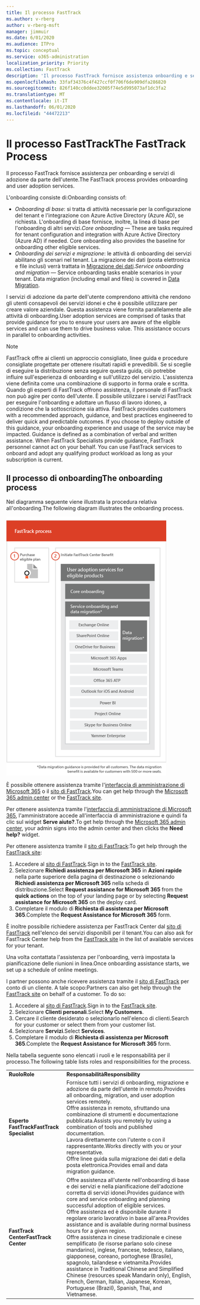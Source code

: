 ```yaml
---
title: Il processo FastTrack
ms.author: v-rberg
author: v-rberg-msft
manager: jimmuir
ms.date: 6/01/2020
ms.audience: ITPro
ms.topic: conceptual
ms.service: o365-administration
localization_priority: Priority
ms.collection: FastTrack
description: 'Il processo FastTrack fornisce assistenza onboarding e servizi di adozione da parte dell’utente. '
ms.openlocfilehash: 33faf34376c4f427ccf0f706f6de909dfa286820
ms.sourcegitcommit: 826f140cc0ddee32005f74e5d995073af1dc3fa2
ms.translationtype: MT
ms.contentlocale: it-IT
ms.lasthandoff: 06/01/2020
ms.locfileid: "44472213"
---
```

# <a name="the-fasttrack-process"></a><span data-ttu-id="ea5aa-103">Il processo FastTrack</span><span class="sxs-lookup"><span data-stu-id="ea5aa-103">The FastTrack Process</span></span>

<span data-ttu-id="ea5aa-104">Il processo FastTrack fornisce assistenza per onboarding e servizi di adozione da parte dell'utente.</span><span class="sxs-lookup"><span data-stu-id="ea5aa-104">The FastTrack process provides onboarding and user adoption services.</span></span> 
  
<span data-ttu-id="ea5aa-105">L'onboarding consiste di:</span><span class="sxs-lookup"><span data-stu-id="ea5aa-105">Onboarding consists of:</span></span>
  
- <span data-ttu-id="ea5aa-p101">*Onboarding di base*: si tratta di attività necessarie per la configurazione del tenant e l'integrazione con Azure Active Directory (Azure AD), se richiesta. L'onboarding di base fornisce, inoltre, la linea di base per l'onboarding di altri servizi.</span><span class="sxs-lookup"><span data-stu-id="ea5aa-p101">*Core onboarding* — These are tasks required for tenant configuration and integration with Azure Active Directory (Azure AD) if needed. Core onboarding also provides the baseline for onboarding other eligible services.</span></span> 
- <span data-ttu-id="ea5aa-p102">*Onboarding dei servizi e migrazione*: le attività di onboarding dei servizi abilitano gli scenari nel tenant. La migrazione dei dati (posta elettronica e file inclusi) verrà trattata in [Migrazione dei dati](O365-data-migration.md).</span><span class="sxs-lookup"><span data-stu-id="ea5aa-p102">*Service onboarding and migration* — Service onboarding tasks enable scenarios in your tenant. Data migration (including email and files) is covered in [Data Migration](O365-data-migration.md).</span></span> 
    
<span data-ttu-id="ea5aa-p103">I servizi di adozione da parte dell'utente comprendono attività che rendono gli utenti consapevoli dei servizi idonei e che è possibile utilizzare per creare valore aziendale. Questa assistenza viene fornita parallelamente alle attività di onboarding.</span><span class="sxs-lookup"><span data-stu-id="ea5aa-p103">User adoption services are comprised of tasks that provide guidance for you to ensure your users are aware of the eligible services and can use them to drive business value. This assistance occurs in parallel to onboarding activities.</span></span>
  
> [!NOTE]
> <span data-ttu-id="ea5aa-p104">FastTrack offre ai clienti un approccio consigliato, linee guida e procedure consigliate progettate per ottenere risultati rapidi e prevedibili. Se si sceglie di eseguire la distribuzione senza seguire questa guida, ciò potrebbe influire sull'esperienza di onboarding e sull'utilizzo del servizio. L'assistenza viene definita come una combinazione di supporto in forma orale e scritta. Quando gli esperti di FastTrack offrono assistenza, il personale di FastTrack non può agire per conto dell'utente. È possibile utilizzare i servizi FastTrack per eseguire l'onboarding e adottare un flusso di lavoro idoneo, a condizione che la sottoscrizione sia attiva. </span><span class="sxs-lookup"><span data-stu-id="ea5aa-p104">FastTrack provides customers with a recommended approach, guidance, and best practices engineered to deliver quick and predictable outcomes. If you choose to deploy outside of this guidance, your onboarding experience and usage of the service may be impacted. Guidance is defined as a combination of verbal and written assistance. When FastTrack Specialists provide guidance, FastTrack personnel cannot act on your behalf. You can use FastTrack services to onboard and adopt any qualifying product workload as long as your subscription is current.</span></span> 
  
## <a name="the-onboarding-process"></a><span data-ttu-id="ea5aa-117">Il processo di onboarding</span><span class="sxs-lookup"><span data-stu-id="ea5aa-117">The onboarding process</span></span>

<span data-ttu-id="ea5aa-118">Nel diagramma seguente viene illustrata la procedura relativa all'onboarding.</span><span class="sxs-lookup"><span data-stu-id="ea5aa-118">The following diagram illustrates the onboarding process.</span></span>
  
![Sequenza temporale per l'uso del vantaggio dell'onboarding](media/o365-onboarding-timeline-m365-apps.png)
  
<span data-ttu-id="ea5aa-120">È possibile ottenere assistenza tramite l'[interfaccia di amministrazione di Microsoft 365](https://go.microsoft.com/fwlink/?linkid=2032704) o il [sito di FastTrack](https://go.microsoft.com/fwlink/?linkid=780698).</span><span class="sxs-lookup"><span data-stu-id="ea5aa-120">You can get help through the [Microsoft 365 admin center](https://go.microsoft.com/fwlink/?linkid=2032704) or the [FastTrack site](https://go.microsoft.com/fwlink/?linkid=780698).</span></span> 

<span data-ttu-id="ea5aa-121">Per ottenere assistenza tramite l'[interfaccia di amministrazione di Microsoft 365](https://go.microsoft.com/fwlink/?linkid=2032704), l'amministratore accede all'interfaccia di amministrazione e quindi fa clic sul widget **Serve aiuto?**.</span><span class="sxs-lookup"><span data-stu-id="ea5aa-121">To get help through the [Microsoft 365 admin center](https://go.microsoft.com/fwlink/?linkid=2032704), your admin signs into the admin center and then clicks the **Need help?** widget.</span></span> 

<span data-ttu-id="ea5aa-122">Per ottenere assistenza tramite il [sito di FastTrack](https://go.microsoft.com/fwlink/?linkid=780698):</span><span class="sxs-lookup"><span data-stu-id="ea5aa-122">To get help through the [FastTrack site](https://go.microsoft.com/fwlink/?linkid=780698):</span></span> 
1.    <span data-ttu-id="ea5aa-123">Accedere al [sito di FastTrack](https://go.microsoft.com/fwlink/?linkid=780698).</span><span class="sxs-lookup"><span data-stu-id="ea5aa-123">Sign in to the [FastTrack site](https://go.microsoft.com/fwlink/?linkid=780698).</span></span> 
2.    <span data-ttu-id="ea5aa-124">Selezionare **Richiedi assistenza per Microsoft 365** in **Azioni rapide** nella parte superiore della pagina di destinazione o selezionando **Richiedi assistenza per Microsoft 365** nella scheda di distribuzione.</span><span class="sxs-lookup"><span data-stu-id="ea5aa-124">Select **Request assistance for Microsoft 365** from the **quick actions** on the top of your landing page or by selecting **Request assistance for Microsoft 365** on the deploy card.</span></span>
3.    <span data-ttu-id="ea5aa-125">Completare il modulo di **Richiesta di assistenza per Microsoft 365**.</span><span class="sxs-lookup"><span data-stu-id="ea5aa-125">Complete the **Request Assistance for Microsoft 365** form.</span></span> 
  
 <span data-ttu-id="ea5aa-126">È inoltre possibile richiedere assistenza per FastTrack Center dal [sito di FastTrack](https://go.microsoft.com/fwlink/?linkid=780698) nell'elenco dei servizi disponibili per il tenant.</span><span class="sxs-lookup"><span data-stu-id="ea5aa-126">You can also ask for FastTrack Center help from the [FastTrack site](https://go.microsoft.com/fwlink/?linkid=780698) in the list of available services for your tenant.</span></span> 
    
 <span data-ttu-id="ea5aa-127">Una volta contattata l'assistenza per l'onboarding, verrà impostata la pianificazione delle riunioni in linea.</span><span class="sxs-lookup"><span data-stu-id="ea5aa-127">Once onboarding assistance starts, we set up a schedule of online meetings.</span></span>
    
<span data-ttu-id="ea5aa-p105">I partner possono anche ricevere assistenza tramite il [sito di FastTrack](https://go.microsoft.com/fwlink/?linkid=780698) per conto di un cliente. A tale scopo:</span><span class="sxs-lookup"><span data-stu-id="ea5aa-p105">Partners can also get help through the [FastTrack site](https://go.microsoft.com/fwlink/?linkid=780698) on behalf of a customer. To do so:</span></span>
1.    <span data-ttu-id="ea5aa-130">Accedere al [sito di FastTrack](https://go.microsoft.com/fwlink/?linkid=780698).</span><span class="sxs-lookup"><span data-stu-id="ea5aa-130">Sign in to the [FastTrack site](https://go.microsoft.com/fwlink/?linkid=780698).</span></span> 
2.    <span data-ttu-id="ea5aa-131">Selezionare **Clienti personali**.</span><span class="sxs-lookup"><span data-stu-id="ea5aa-131">Select **My Customers**.</span></span>
3.    <span data-ttu-id="ea5aa-132">Cercare il cliente desiderato o selezionarlo nell'elenco di clienti.</span><span class="sxs-lookup"><span data-stu-id="ea5aa-132">Search for your customer or select them from your customer list.</span></span>
4.    <span data-ttu-id="ea5aa-133">Selezionare **Servizi**.</span><span class="sxs-lookup"><span data-stu-id="ea5aa-133">Select **Services**.</span></span>
5.    <span data-ttu-id="ea5aa-134">Completare il modulo di **Richiesta di assistenza per Microsoft 365**.</span><span class="sxs-lookup"><span data-stu-id="ea5aa-134">Complete the **Request Assistance for Microsoft 365** form.</span></span> 

<span data-ttu-id="ea5aa-135">Nella tabella seguente sono elencati i ruoli e le responsabilità per il processo.</span><span class="sxs-lookup"><span data-stu-id="ea5aa-135">The following table lists roles and responsibilities for the process.</span></span>
    
|||
|:-----|:-----|
|<span data-ttu-id="ea5aa-136">**Ruolo**</span><span class="sxs-lookup"><span data-stu-id="ea5aa-136">**Role**</span></span> <br/> |<span data-ttu-id="ea5aa-137">**Responsabilità**</span><span class="sxs-lookup"><span data-stu-id="ea5aa-137">**Responsibility**</span></span> <br/> |
|<span data-ttu-id="ea5aa-138">**Esperto FastTrack**</span><span class="sxs-lookup"><span data-stu-id="ea5aa-138">**FastTrack Specialist**</span></span> <br/> |<span data-ttu-id="ea5aa-139">Fornisce tutti i servizi di onboarding, migrazione e adozione da parte dell'utente in remoto.</span><span class="sxs-lookup"><span data-stu-id="ea5aa-139">Provides all onboarding, migration, and user adoption services remotely.</span></span>  <br/> <span data-ttu-id="ea5aa-140">Offre assistenza in remoto, sfruttando una combinazione di strumenti e documentazione pubblicata.</span><span class="sxs-lookup"><span data-stu-id="ea5aa-140">Assists you remotely by using a combination of tools and published documentation.</span></span> <br/> <span data-ttu-id="ea5aa-141">Lavora direttamente con l'utente o con il rappresentante.</span><span class="sxs-lookup"><span data-stu-id="ea5aa-141">Works directly with you or your representative.</span></span> <br/> <span data-ttu-id="ea5aa-142">Offre linee guida sulla migrazione dei dati e della posta elettronica.</span><span class="sxs-lookup"><span data-stu-id="ea5aa-142">Provides email and data migration guidance.</span></span>|
|<span data-ttu-id="ea5aa-143">**FastTrack Center**</span><span class="sxs-lookup"><span data-stu-id="ea5aa-143">**FastTrack Center**</span></span>  <br/> |<span data-ttu-id="ea5aa-144">Offre assistenza all'utente nell'onboarding di base e dei servizi e nella pianificazione dell'adozione corretta di servizi idonei.</span><span class="sxs-lookup"><span data-stu-id="ea5aa-144">Provides guidance with core and service onboarding and planning successful adoption of eligible services.</span></span>  <br/> <span data-ttu-id="ea5aa-145">Offre assistenza ed è disponibile durante il regolare orario lavorativo in base all'area.</span><span class="sxs-lookup"><span data-stu-id="ea5aa-145">Provides assistance and is available during normal business hours for a given region.</span></span> <br/> <span data-ttu-id="ea5aa-146">Offre assistenza in cinese tradizionale e cinese semplificato (le risorse parlano solo cinese mandarino), inglese, francese, tedesco, italiano, giapponese, coreano, portoghese (Brasile), spagnolo, tailandese e vietnamita.</span><span class="sxs-lookup"><span data-stu-id="ea5aa-146">Provides assistance in Traditional Chinese and Simplified Chinese (resources speak Mandarin only), English, French, German, Italian, Japanese, Korean, Portuguese (Brazil), Spanish, Thai, and Vietnamese.</span></span>|
